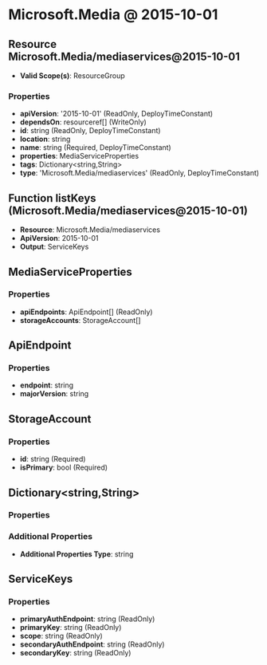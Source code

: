 # Microsoft.Media @ 2015-10-01

## Resource Microsoft.Media/mediaservices@2015-10-01
* **Valid Scope(s)**: ResourceGroup
### Properties
* **apiVersion**: '2015-10-01' (ReadOnly, DeployTimeConstant)
* **dependsOn**: resourceref[] (WriteOnly)
* **id**: string (ReadOnly, DeployTimeConstant)
* **location**: string
* **name**: string (Required, DeployTimeConstant)
* **properties**: MediaServiceProperties
* **tags**: Dictionary<string,String>
* **type**: 'Microsoft.Media/mediaservices' (ReadOnly, DeployTimeConstant)

## Function listKeys (Microsoft.Media/mediaservices@2015-10-01)
* **Resource**: Microsoft.Media/mediaservices
* **ApiVersion**: 2015-10-01
* **Output**: ServiceKeys

## MediaServiceProperties
### Properties
* **apiEndpoints**: ApiEndpoint[] (ReadOnly)
* **storageAccounts**: StorageAccount[]

## ApiEndpoint
### Properties
* **endpoint**: string
* **majorVersion**: string

## StorageAccount
### Properties
* **id**: string (Required)
* **isPrimary**: bool (Required)

## Dictionary<string,String>
### Properties
### Additional Properties
* **Additional Properties Type**: string

## ServiceKeys
### Properties
* **primaryAuthEndpoint**: string (ReadOnly)
* **primaryKey**: string (ReadOnly)
* **scope**: string (ReadOnly)
* **secondaryAuthEndpoint**: string (ReadOnly)
* **secondaryKey**: string (ReadOnly)

